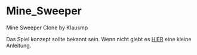 # Mine_Sweeper
Mine Sweeper Clone by Klausmp

Das Spiel konzept sollte bekannt sein. Wenn nicht giebt es [HIER](https://www.bernhard-gaul.de/spiele/minesweeper/minesweeper-spielregel.html "Anleitung von Bernhard Gaul") eine kleine Anleitung.
